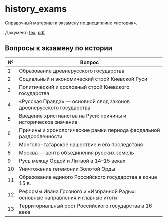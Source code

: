 # history_exams

Справочный материал к экзамену по дисциплине «история».

Документ: [tex](sources/main.tex), [pdf](renders/main.pdf)

## Вопросы к экзамену по истории

|№|Вопрос|
|-|------|
| 1 | Образование древнерусского государства |
| 2 | Социальный и экономический строй Киевской Руси |
| 3 | Политический и сословный строй Киевского государства |
| 4 | «Русская Правда» — основной свод законов древнерусского государства |
| 5 | Введение христианства на Руси: причины и историческое значение |
| 6 | Причины и хронологические рамки периода феодальной раздробленности |
| 7 | Монголо-татарское нашествие и его последствия |
| 8 | Москва — центр объединения русских земель |
| 9 | Русь между Ордой и Литвой в 14–15 веках |
| 10 | Уничтожение гегемонии Золотой Орды |
| 11 | Образование единого Российского государства в конце 15 в. |
| 12 | Реформы Ивана Грозного и «Избранной Рады»: основные направления и главные итоги |
| 13 | Территориальный рост Российского государства в 16 веке |